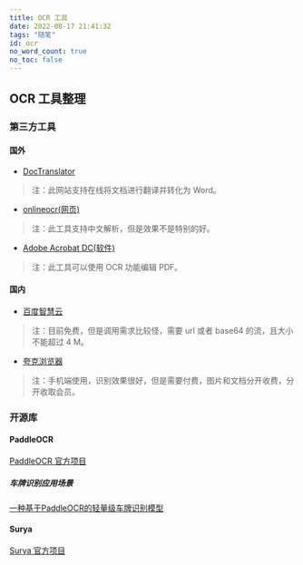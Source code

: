```yaml
---
title: OCR 工具
date: 2022-08-17 21:41:32
tags: "随笔"
id: ocr
no_word_count: true
no_toc: false
---
```


## OCR 工具整理

### 第三方工具

#### 国外

- [DocTranslator](https://www.onlinedoctranslator.com/en/translationform)

> 注：此网站支持在线将文档进行翻译并转化为 Word。

- [onlineocr(网页)](https://www.onlineocr.net/)

> 注：此工具支持中文解析，但是效果不是特别的好。

- [Adobe Acrobat DC(软件)](https://get.adobe.com/cn/reader/)

> 注：此工具可以使用 OCR 功能编辑 PDF。

#### 国内

- [百度智慧云](https://login.bce.baidu.com/)

> 注：目前免费，但是调用需求比较怪，需要 url 或者 base64 的流，且大小不能超过 4 M。

- [夸克浏览器](https://www.myquark.cn/)

> 注：手机端使用，识别效果很好，但是需要付费，图片和文档分开收费，分开收取会员。

### 开源库

#### PaddleOCR

[PaddleOCR 官方项目](https://github.com/PaddlePaddle/PaddleOCR)

##### 车牌识别应用场景

[一种基于PaddleOCR的轻量级车牌识别模型](https://github.com/PaddlePaddle/PaddleOCR/blob/release/2.7/applications/%E8%BD%BB%E9%87%8F%E7%BA%A7%E8%BD%A6%E7%89%8C%E8%AF%86%E5%88%AB.md)

#### Surya

[Surya 官方项目](https://github.com/VikParuchuri/surya)
